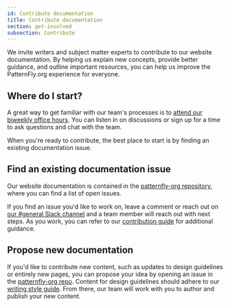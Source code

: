 ```yaml
---
id: Contribute documentation
title: Contribute documentation
section: get-involved
subsection: Contribute
---
```


We invite writers and subject matter experts to contribute to our website documentation. By helping us explain new concepts, provide better guidance, and outline important resources, you can help us improve the PatternFly.org experience for everyone.

## Where do I start?

A great way to get familiar with our team's processes is to [attend our biweekly office hours](https://calendar.google.com/calendar/embed?src=patternflyteam%40gmail.com&ctz=America%2FNew_York). You can listen in on discussions or sign up for a time to ask questions and chat with the team.

When you're ready to contribute, the best place to start is by finding an existing documentation issue.

## Find an existing documentation issue

Our website documentation is contained in the [patternfly-org repository](https://github.com/patternfly/patternfly-org/issues), where you can find a list of open issues.

If you find an issue you'd like to work on, leave a comment or reach out on [our #general Slack channel](https://patternfly.slack.com/archives/C293LQ36J) and a team member will reach out with next steps. As you work, you can refer to our [contribution guide](https://github.com/patternfly/patternfly-org/wiki/Contribution-guide) for additional guidance.

## Propose new documentation

If you'd like to contribute new content, such as updates to design guidelines or entirely new pages, you can propose your idea by opening an issue in the [patternfly-org repo](https://github.com/patternfly/patternfly-org). Content for design guidelines should adhere to our [writing style guide](/ux-writing/writing-patternfly-design-guidelines). From there, our team will work with you to author and publish your new content.